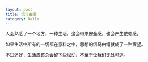 ```yaml
---
layout: post
title: 信马由缰
catogery: Daily
---
```


人会熟悉了一个地方，一种生活，这会带来安全感，也会产生依赖感。

如果生活中所有的一切都在意料之中，思想的信马由缰就成了一种奢望。  

不过还好，生活应该总会留下些松动，不至于让我们无处可逃。
